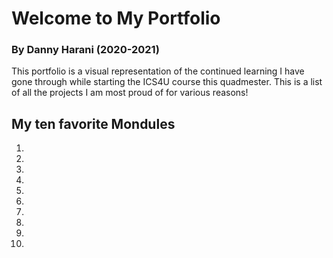 # Welcome to My Portfolio  
### By Danny Harani (2020-2021) 

This portfolio is a visual representation of the continued learning I have gone through while starting the ICS4U course this quadmester.
This is a list of all the projects I am most proud of for various reasons!

## My ten favorite Mondules

1. 
2. 
3. 
4. 
5. 
6. 
7. 
8.
9. 
10.
